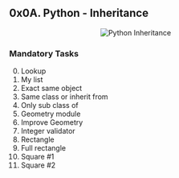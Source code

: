 ## 0x0A. Python - Inheritance

<p align="center"><img src="https://th.bing.com/th/id/OIP.oWOiw2HFRv1kAUynIn0yagHaFj?pid=ImgDet&rs=1" alt="Python Inheritance" /></p>

### Mandatory Tasks

0. Lookup
1. My list
2. Exact same object
3. Same class or inherit from
4. Only sub class of
5. Geometry module
6. Improve Geometry
7. Integer validator
8. Rectangle
9. Full rectangle
10. Square #1
11. Square #2
